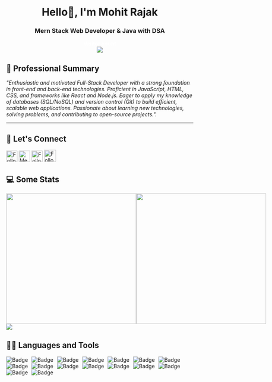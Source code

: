 <h1 align="center">Hello👋, I'm Mohit Rajak</h1>
<h3 align="center">Mern Stack Web Developer & Java with DSA <br></h3>


<a style="" href="https://vercel.com/mohit-rajak"></a>

<p align="center">
    <b style="color: white; margin-right: 20px padding:7px">Visitor count</b>
    <br>
    <a style="" href="https://github.com/Mohit-Rajak">
        <img src="https://profile-counter.glitch.me/Mohit-Rajak/count.svg" />
    </a>
</p>

## 👀 **Professional Summary**

_"Enthusiastic and motivated Full-Stack Developer with a strong foundation in front-end and back-end technologies. Proficient in JavaScript, HTML, CSS, and frameworks like React and Node.js. Eager to apply my knowledge of databases (SQL/NoSQL) and version control (Git) to build efficient, scalable web applications. Passionate about learning new technologies, solving problems, and contributing to open-source projects."._

---

## 💬 **Let's Connect**

<p align="center">
  

[<img src="https://img.shields.io/badge/-Mohit-blue?style=for-the-badge&logo=Linkedin&logoColor=white" height="30" title="Follow me" />](https://www.linkedin.com/in/mohit-rajak/)
[<img src="https://img.shields.io/badge/-mohitrajak022004@gmail.com-c14438?style=for-the-badge&logo=Gmail&logoColor=white" height="30" title="Message me" />](mailto:contact.mohitrajak022004@gmail.com)
[<img src="https://img.shields.io/badge/-@mohitrajakofficial__-e4405f?style=for-the-badge&labelColor=f94877&logo=instagram&logoColor=white" height="30" title="Follow me" />](https://www.instagram.com/mohitrajakofficial/)
[<img src="https://img.shields.io/github/followers/Mohit-Rajak?label=Mohit-Rajak&style=social" height="32" title="Follow me" />](https://github.com/Mohit-Rajak)

</p>

## 💻 **Some Stats**

<div align="left" style="align-items: center; width: 100%; display: flex; align-items: space-around; justify-content: space-around;">
    <a style="" href="https://github.com/Mohit-Rajak">
        <img height=350 src="https://github-readme-stats.vercel.app/api?username=mohit-rajak&show_icons=true&theme=tokyonight&hide_border=true&rank_icon=github&show=reviews,discussions_started,discussions_answered,prs_merged,prs_merged_percentage&hide=["contribs","issues"]"/>
    </a>
    <a style="" href="https://github.com/Mohit-Rajak">
        <img height=350 src="https://github-readme-stats.vercel.app/api/top-langs/?username=akashdeep023&theme=tokyonight&hide_border=true&layout=donut-vertical"/>
    </a>
</div>
<a style="" href="https://github.com/Mohit-Rajak">
    <img src="https://github-profile-summary-cards.vercel.app/api/cards/profile-details?username=mohit-rajak&theme=tokyonight"/>
</a>

## 👨‍💻 **Languages and Tools**

<a href="https://github.com/Mohit-Rajak" align="center">     
    <img alt="Badge" style="float: left; margin-right: 10px;" src="https://img.shields.io/badge/html5%20-%23E34F26.svg?&style=for-the-badge&logo=html5&logoColor=white"/>
    <img alt="Badge" style="float: left; margin-right: 10px;" src="https://img.shields.io/badge/css3%20-%231572B6.svg?&style=for-the-badge&logo=css3&logoColor=white"/>
    <img alt="Badge" style="float: left; margin-right: 10px;" src="https://img.shields.io/badge/javascript%20-%23323330.svg?&style=for-the-badge&logo=javascript&logoColor=%23F7DF1E"/>
    <img alt="Badge" style="float: left; margin-right: 10px;" src="https://img.shields.io/badge/react%20-%2320232a.svg?&style=for-the-badge&logo=react&logoColor=%2361DAFB"/>
    <img alt="Badge" style="float: left; margin-right: 10px;" src="https://img.shields.io/badge/node.js%20-%2343853D.svg?&style=for-the-badge&logo=node.js&logoColor=white"/>
    <img alt="Badge" style="float: left; margin-right: 10px;" src="https://img.shields.io/badge/express.js%20-light.svg?&style=for-the-badge&logo=express&logoColor=white"/>
    <img alt="Badge" style="float: left; margin-right: 10px;" src="https://img.shields.io/badge/bootstrap%20-%23563D7C.svg?&style=for-the-badge&logo=bootstrap&logoColor=white"/>
    <img alt="Badge" style="float: left; margin-right: 10px;" src="https://img.shields.io/badge/tailwind-%2300ADD8.svg?&style=for-the-badge&logo=tailwindcss&logoColor=white"/>
    <img alt="Badge" style="float: left; margin-right: 10px;" src ="https://img.shields.io/badge/MongoDB-%234ea94b.svg?&style=for-the-badge&logo=mongodb&logoColor=white"/>
    <img alt="Badge" style="float: left; margin-right: 10px;" src="https://img.shields.io/badge/mysql%20-grey.svg?&style=for-the-badge&logo=mysql&logoColor=white"/>
    <img alt="Badge" style="float: left; margin-right: 10px;" src="https://img.shields.io/badge/git%20-%23F05033.svg?&style=for-the-badge&logo=git&logoColor=white"/>
    <img alt="Badge" style="float: left; margin-right: 10px;" src="https://img.shields.io/badge/github%20-white.svg?&style=for-the-badge&logo=git-hub&logoColor=white"/>
    <img alt="Badge" style="float: left; margin-right: 10px;" src="https://img.shields.io/badge/netlify-purple.svg?style=for-the-badge&logo=netlify&logoColor=#00C7B7"/>
    <img alt="Badge" style="float: left; margin-right: 10px;" src="https://img.shields.io/badge/vercel-blue.svg?style=for-the-badge&logo=vercel&logoColor=white"/>
    <img alt="Badge" style="float: left; margin-right: 10px;" src="https://img.shields.io/badge/render-yellow.svg?style=for-the-badge&logo=render&logoColor=white"/>
    <img alt="Badge" style="float: left; margin-right: 10px;" src="http://img.shields.io/badge/-java-yellow?style=for-the-badge&logo=java&logoColor=white"/>
</a>

